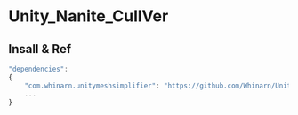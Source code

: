 # Unity_Nanite_CullVer

## Insall & Ref  
```javascript
"dependencies": 
{
    "com.whinarn.unitymeshsimplifier": "https://github.com/Whinarn/UnityMeshSimplifier.git",
    ...
}
```
